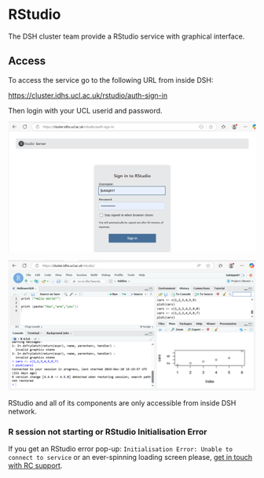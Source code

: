 # RStudio

The DSH cluster team provide a RStudio service with graphical interface.

## Access

To access the service go to the following URL from inside DSH:

<https://cluster.idhs.ucl.ac.uk/rstudio/auth-sign-in>

Then login with your UCL userid and password.

![RStudio_login](img/RStudio_login.png)

![RStudio](img/RStudio.png)

RStudio and all of its components are only accessible from inside DSH network. 

### R session not starting or RStudio Initialisation Error

If you get an RStudio error pop-up: `Initialisation Error: Unable to connect to service` or an ever-spinning loading screen please, [get in touch with RC support](8-Contact_Us.md). 


